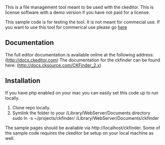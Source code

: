 This is a file management tool meant to be used with the ckeditor. This is license software with a demo version if you have not paid for a license.

This sample code is for testing the tool. It is not meant for commecial use. If you want to use this tool for commerical use please go [here](http://cksource.com/ckfinder)

## Documentation

The full editor documentation is available online at the following address:
(http://docs.ckeditor.com)
The documentation for the ckfinder can be found here:
(http://docs.cksource.com/CKFinder_2.x)

## Installation

If you have php enabled on your mac you can easily set this code up to run locally.

 1. Clone repo locally.
 2. Symlink the folder to your /Library/WebServer/Documents directory
    sudo ln -s ~/projects/ckfinder/ /Library/WebServer/Documents/ckfinder

The sample pages should be avaliable via http://localhost/ckfinder. Some of the sample code requires the ckeditor be setup on your local machine as well.
